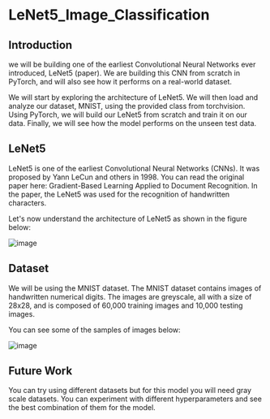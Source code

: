 # LeNet5_Image_Classification

## Introduction

we will be building one of the earliest Convolutional Neural Networks ever introduced, LeNet5 (paper). We are building this CNN from scratch in PyTorch, and will also see how it performs on a real-world dataset.

We will start by exploring the architecture of LeNet5. We will then load and analyze our dataset, MNIST, using the provided class from torchvision. Using PyTorch, we will build our LeNet5 from scratch and train it on our data. Finally, we will see how the model performs on the unseen test data.


## LeNet5
LeNet5 is one of the earliest Convolutional Neural Networks (CNNs). It was proposed by Yann LeCun and others in 1998. You can read the original paper here: Gradient-Based Learning Applied to Document Recognition. In the paper, the LeNet5 was used for the recognition of handwritten characters.

Let's now understand the architecture of LeNet5 as shown in the figure below:




![image](https://user-images.githubusercontent.com/101316217/210370106-013754d6-4bf5-4d45-aa91-642c686c2c8d.png)

## Dataset
We will be using the MNIST dataset. The MNIST dataset contains images of handwritten numerical digits. The images are greyscale, all with a size of 28x28, and is composed of 60,000 training images and 10,000 testing images.

You can see some of the samples of images below:

![image](https://user-images.githubusercontent.com/101316217/210398206-ff2d8d1d-a7f6-4a4c-a35d-47eb78366c6f.png)


## Future Work

You can try using different datasets but for this model you will need gray scale datasets. 
You can experiment with different hyperparameters and see the best combination of them for the model.
